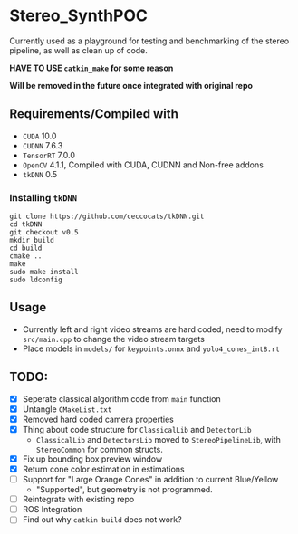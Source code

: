 # Stereo_SynthPOC
Currently used as a playground for testing and benchmarking of the stereo pipeline, as well as clean up of code.

**HAVE TO USE `catkin_make` for some reason**

**Will be removed in the future once integrated with original repo**

## Requirements/Compiled with
 - `CUDA` 10.0
 - `CUDNN` 7.6.3
 - `TensorRT` 7.0.0
 - `OpenCV` 4.1.1, Compiled with CUDA, CUDNN and Non-free addons
 - `tkDNN` 0.5

### Installing `tkDNN`
```
git clone https://github.com/ceccocats/tkDNN.git
cd tkDNN
git checkout v0.5
mkdir build
cd build
cmake ..
make
sudo make install
sudo ldconfig
```

## Usage
 - Currently left and right video streams are hard coded, need to modify `src/main.cpp` to change the video stream targets
 - Place models in `models/` for `keypoints.onnx` and `yolo4_cones_int8.rt`

## TODO:
 - [x] Seperate classical algorithm code from `main` function
 - [x] Untangle `CMakeList.txt`
 - [x] Removed hard coded camera properties
 - [x] Thing about code structure for `ClassicalLib` and `DetectorLib`
    - `ClassicalLib` and `DetectorsLib` moved to `StereoPipelineLib`, with `StereoCommon` for common structs.
 - [x] Fix up bounding box preview window
 - [x] Return cone color estimation in estimations
 - [ ] Support for "Large Orange Cones" in addition to current Blue/Yellow
   - "Supported", but geometry is not programmed.
 - [ ] Reintegrate with existing repo
 - [ ] ROS Integration
 - [ ] Find out why `catkin build` does not work?